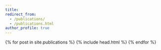 ```yaml
---
title:
redirect_from:
  - /publications/
  - /publications.html
author_profile: true
---
```


<table>
{% for post in site.publications %}
  <tr>{% include head.html %}</tr>
{% endfor %}
</table>